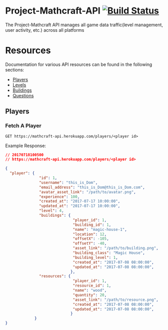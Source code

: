 # Project-Mathcraft-API [![Build Status](https://travis-ci.org/thisisDom/project-mathcraft-api.svg?branch=master)](https://travis-ci.org/thisisDom/project-mathcraft-api)

The Project-Mathcraft API manages all game data traffic(level management, user activity, etc.) across all platforms

# Resources

Documentation for various API resources can be found in the following sections:

* [Players](#players)
* [Levels](#levels)
* [Buildings](#buildings)
* [Questions](#questions)

## Players

### Fetch A Player
```
GET https://mathcraft-api.herokuapp.com/players/<player id>
```

Example Response:
```json
// 20170718100500
// https://mathcraft-api.herokuapp.com/players/<player id>

{
  "player": {
               "id": 1,
               "username": "this_is_Dom",
               "email_address": "this_is_Dom@this_is_Dom.com",
               "avatar_asset_link": "/path/to/avatar.png",
               "experience": 100,
               "created_at": "2017-07-17 10:00:00",
               "updated_at": "2017-07-17 10:00:00",
               "level": 4,
               "buildings": {
                              "player_id": 1,
                              "building_id": 1,
                              "name": "magic-house-1",
                              "location": 12,
                              "offsetX": -105,
                              "offsetY": -40,
                              "asset_link": "/path/to/building.png",
                              "building_class": "Magic House",
                              "building_level": 1,
                              "created_at": "2017-07-08 08:00:00",
                              "updated_at": "2017-07-08 08:00:00",
                             },
               "resources": {
                              "player_id": 1,
                              "resource_id": 1, 
                              "name": "wood",
                              "quantity": 20,
                              "asset_link": "/path/to/resource.png",
                              "created_at": "2017-07-08 08:00:00",
                              "updated_at": "2017-07-08 08:00:00",
                             }
             }
}
                              
                        
